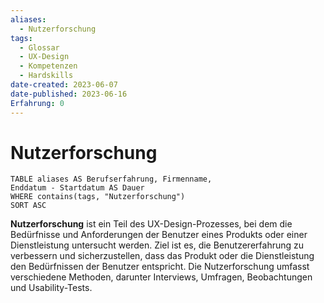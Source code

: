 ```yaml
---
aliases:
  - Nutzerforschung
tags:
  - Glossar
  - UX-Design
  - Kompetenzen
  - Hardskills
date-created: 2023-06-07
date-published: 2023-06-16
Erfahrung: 0
---
```

# Nutzerforschung

```dataview
TABLE aliases AS Berufserfahrung, Firmenname,
Enddatum - Startdatum AS Dauer
WHERE contains(tags, "Nutzerforschung")
SORT ASC
```

**Nutzerforschung** ist ein Teil des UX-Design-Prozesses, bei dem die Bedürfnisse und Anforderungen der Benutzer eines Produkts oder einer Dienstleistung untersucht werden. Ziel ist es, die Benutzererfahrung zu verbessern und sicherzustellen, dass das Produkt oder die Dienstleistung den Bedürfnissen der Benutzer entspricht. Die Nutzerforschung umfasst verschiedene Methoden, darunter Interviews, Umfragen, Beobachtungen und Usability-Tests.
